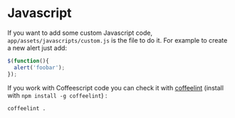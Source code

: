 # Javascript

If you want to add some custom Javascript code, `app/assets/javascripts/custom.js` is the file to do it. For example to create a new alert just add:

```js
$(function(){
  alert('foobar');
});
```

If you work with Coffeescript code you can check it with [coffeelint](http://www.coffeelint.org/) (install with `npm install -g coffeelint`) :

```bash
coffeelint .
```
